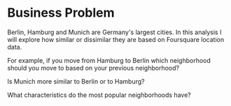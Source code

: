 # Business Problem

Berlin, Hamburg and Munich are Germany's largest cities.
In this analysis I will explore how similar or dissimilar they are based on Foursquare location data.

For example, if you move from Hamburg to Berlin which neighborhood should you move to based on your previous neighborhood?

Is Munich more similar to Berlin or to Hamburg?

What characteristics do the most popular neighborhoods have?
